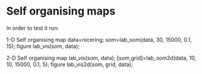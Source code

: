 # Self organising maps

In order to test it run: 

1-D Self organising map
data=nicering;
som=lab_som(data, 30, 15000, 0.1, 15);
figure
lab_vis(som, data);

2-D Self organising map
lab_vis(som, data);
[som,grid]=lab_som2d(data, 10, 10, 15000, 0.1, 5);
figure
lab_vis2d(som, grid, data);
